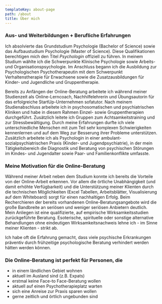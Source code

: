 ```yaml
---
templateKey: about-page
path: /about
title: Über mich
---
```



### **Aus- und Weiterbildungen + Berufliche Erfahrungen**

Ich absolvierte das Grundstudium Psychologie (Bachelor of Science) sowie das Aufbaustudium Psychologie (Master of Science). Diese Qualifikationen berechtigen mich den Titel *Psychologin* offiziell zu führen. In meinem Studium wählte ich die Schwerpunkte Klinische Psychologie sowie Arbeits- und Organisationspsychologie. Im Anschluss begann ich die Ausbildung zur Psychologischen Psychotherapeutin mit dem Schwerpunkt Verhaltenstherapie für Erwachsene sowie die Zusatzausbildungen für Kinder- und Jugendliche und Gruppentherapie.

Bereits zu Anfängen der Online-Beratung arbeitete ich während meiner Studienzeit als Online-Lerncoach, Nachhilfelehrerin und Übungsautorin für das erfolgreiche StartUp-Unternehmen sofatutor. Nach meinem Studienabschluss arbeitete ich in psychosomatischen und psychiatrischen Kliniken und habe in diesem Rahmen Einzel- sowie Gruppentherapien durchgeführt. Zusätzlich leitete ich Gruppen zum Achtsamkeitstraining und zur Stressbewältigung. Durch meine Erfahrungen durfte ich viele unterschiedliche Menschen mit zum Teil sehr komplexen Schwierigkeiten kennenlernen und auf dem Weg zur Besserung ihrer Probleme unterstützen. Zusätzlich arbeitete ich als Psychologin in einer ambulant-sozialpsychiatrischen Praxis (Kinder- und Jugendpsychiatrie), in der mein Tätigkeitsbereich die Diagnostik und Beratung von psychischen Störungen im Kindes- und Jugendalter sowie Paar- und Familienkonflikte umfasste.



### **Meine Motivation für die Online-Beratung**

Während meiner Arbeit neben dem Studium konnte ich bereits die Vorteile von der Online-Arbeit erkennen. Vor allem die örtliche Unabhängigkeit (und damit erhöhte Verfügbarkeit) und die Unterstützung meiner Klienten durch die technischen Möglichkeiten (Excel Tabellen, Arbeitsblätter, Visualisierung auf dem Whiteboard) sorgt für einen nachhaltigen Erfolg.
Beim Recherchieren der bereits vorhandenen Online-Beratungsangebote wird die große Bandbreite an seriösen und weniger seriösen Anbietern deutlich. Mein Anliegen ist eine qualifizierte, auf empirische Wirksamkeitsstudien zurückgeführte Beratung. Esoterische, spirituelle oder sonstige alternative Behandlungen ohne eindeutigen Wirksamkeitsnachweis lehne ich - im Sinne meiner Klienten - strikt ab.

Ich habe oft die Erfahrung gemacht, dass viele psychische Erkrankungen präventiv durch frühzeitige psychologische Beratung verhindert werden hätten werden können. 



### **Die Online-Beratung ist perfekt für Personen, die**

* in einem ländlichen Gebiet wohnen
* aktuell im Ausland sind (z.B. Expats)
* erstmal keine Face-to Face-Beratung wollen
* aktuell auf einen Psychotherapieplatz warten
* sich eine Anreise zur Praxis sparen wollen
* gerne zeitlich und örtlich ungebunden sind